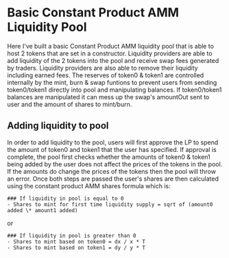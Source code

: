 # Basic Constant Product AMM Liquidity Pool

Here I've built a basic Constant Product AMM liquidity pool that is able to host 2 tokens that are set in a constructor. Liquidity providers are able to add liquidity of the 2 tokens into the pool and receive swap fees generated by traders. Liquidity providers are also able to remove their liquidity including earned fees. The reserves of token0 & token1 are controlled internally by the mint, burn & swap funtions to prevent users from sending token0/token1 directly into pool and manipulating balances. If token0/token1 balances are manipulated it can mess up the swap's amountOut sent to user and the amount of shares to mint/burn.

## Adding liquidity to pool

In order to add liquidity to the pool, users will first approve the LP to spend the amount of token0 and token1 that the user has specified. If approval is complete, the pool first checks whether the amounts of token0 & token1 being added by the user does not affect the prices of the tokens in the pool. If the amounts do change the prices of the tokens then the pool will throw an error. Once both steps are passed the user's shares are then calculated using the constant product AMM shares formula which is:

```shell
### If liquidity in pool is equal to 0
- Shares to mint for first time liquidity supply = sqrt of (amount0 added \* amount1 added)
```

or

```shell
### If liquidity in pool is greater than 0
- Shares to mint based on token0 = dx / x * T
- Shares to mint based on token1 = dy / y * T
```
